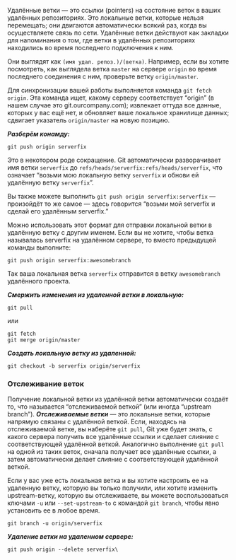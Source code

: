 Удалённые ветки — это ссылки (pointers) на состояние веток в ваших удалённых репозиториях. 
Это локальные ветки, которые нельзя перемещать; они двигаются автоматически всякий раз, когда вы осуществляете связь по сети. 
Удалённые ветки действуют как закладки для напоминания о том, где ветки в удалённых репозиториях находились во время 
последнего подключения к ним.

Они выглядят как `(имя удал. репоз.)/(ветка)`. Например, если вы хотите посмотреть, как выглядела ветка `master` на сервере 
`origin` во время последнего соединения с ним, проверьте ветку `origin/master`.

Для синхронизации вашей работы выполняется команда `git fetch origin`. Эта команда ищет, какому серверу соответствует “origin” 
(в нашем случае это git.ourcompany.com); извлекает оттуда все данные, которых у вас ещё нет, 
и обновляет ваше локальное хранилище данных; сдвигает указатель `origin/master` на новую позицию.

***Разберём конамду:***
```
git push origin serverfix
```
Это в некотором роде сокращение. Git автоматически разворачивает имя ветки `serverfix` до `refs/heads/serverfix:refs/heads/serverfix`, что означает “возьми мою локальную ветку `serverfix` и обнови ей удалённую ветку `serverfix`”.

Вы также можете выполнить `git push origin serverfix:serverfix` — произойдёт то же самое — здесь говорится “возьми мой serverfix и сделай его удалённым serverfix.”

Можно использовать этот формат для отправки локальной ветки в удалённую ветку с другим именем. Если вы не хотите, чтобы ветка называлась serverfix на удалённом сервере, то вместо предыдущей команды выполните:
```
git push origin serverfix:awesomebranch
```
Так ваша локальная ветка `serverfix` отправится в ветку `awesomebranch` удалённого проекта.

***Смержить изменения из удаленной ветки в локальную:***
```
git pull
```
или
```
git fetch
git merge origin/master
```
***Создать локальную ветку из удаленной:***
```
git checkout -b serverfix origin/serverfix
```

### Отслеживание веток
Получение локальной ветки из удалённой ветки автоматически создаёт то, что называется “отслеживаемой веткой” (или иногда “upstream branch”). ***Отслеживаемые ветки*** — это локальные ветки, которые напрямую связаны с удалённой веткой. Если, находясь на отслеживаемой ветке, вы наберёте `git pull`, Git уже будет знать, с какого сервера получить все удалённые ссылки и сделает слияние с соответствующей удалённой веткой. Аналогично выполнение `git pull` на одной из таких веток, сначала получает все удалённые ссылки, а затем автоматически делает слияние с соответствующей удалённой веткой.

Если у вас уже есть локальная ветка и вы хотите настроить ее на удаленную ветку, которую вы только получили, или хотите изменить upstream-ветку, которую вы отслеживаете, вы можете воспользоваться ключами `-u` или `--set-upstream-to` с командой `git branch`, чтобы явно установить ее в любое время.
```
git branch -u origin/serverfix
```
***Удаление ветки на удаленном сервере:***
```
git push origin --delete serverfix\
```
